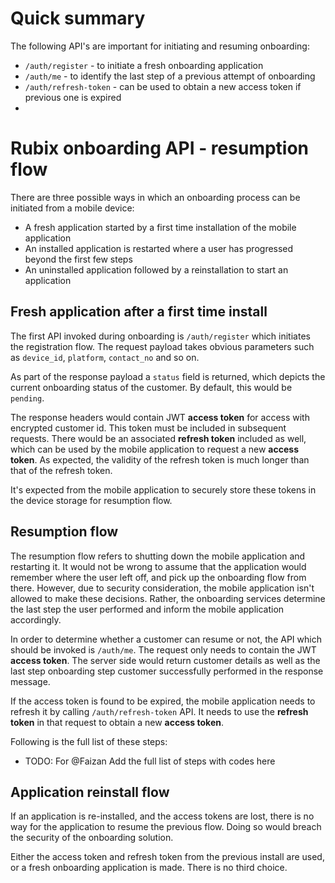 # Quick summary
The following API's are important for initiating and resuming onboarding:

* `/auth/register` - to initiate a fresh onboarding application
* `/auth/me` - to identify the last step of a previous attempt of onboarding
* `/auth/refresh-token` - can be used to obtain a new access token if previous one is expired
* 
# Rubix onboarding API - resumption flow

There are three possible ways in which an onboarding process can be initiated from a mobile device:

* A fresh application started by a first time installation of the mobile application
* An installed application is restarted where a user has progressed beyond the first few steps
* An uninstalled application followed by a reinstallation to start an application


## Fresh application after a first time install
The first API invoked during onboarding is `/auth/register` which initiates the registration flow. The request payload takes obvious parameters such as `device_id`, `platform`, `contact_no` and so on.

As part of the response payload a `status` field is returned, which depicts the current onboarding status of the customer. By default, this would be `pending`.

The response headers would contain JWT **access token** for access with encrypted customer id. This token must be included in subsequent requests. There would be an associated **refresh token** included as well, which can be used by the mobile application to request a new **access token**. As expected, the validity of the refresh token is much longer than that of the refresh token.

It's expected from the mobile application to securely store these tokens in the device storage for resumption flow.

## Resumption flow
The resumption flow refers to shutting down the mobile application and restarting it. It would not be wrong to assume that the application would remember where the user left off, and pick up the onboarding flow from there. However, due to security consideration, the mobile application isn't allowed to make these decisions. Rather, the onboarding services determine the last step the user performed and inform the mobile application accordingly.

In order to determine whether a customer can resume or not, the API which should be invoked is `/auth/me`. The request only needs to contain the JWT **access token**. The server side would return customer details as well as the last step onboarding step customer successfully performed in the response message.

If the access token is found to be expired, the mobile application needs to refresh it by calling `/auth/refresh-token` API. It needs to use the **refresh token** in that request to obtain a new **access token**.

Following is the full list of these steps:

* TODO: For @Faizan Add the full list of steps with codes here

## Application reinstall flow
If an application is re-installed, and the access tokens are lost, there is no way for the application to resume the previous flow. Doing so would breach the security of the onboarding solution.

Either the access token and refresh token from the previous install are used, or a fresh onboarding application is made. There is no third choice.